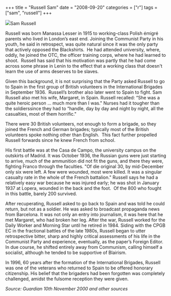 +++
title = "Russell Sam"
date = "2008-09-20"
categories = ["r"]
tags = ["sam", "russell"]
+++

![](http://79.170.40.183/grahamstevenson.me.uk/images/stories/russell%20sam.jpg)Sam Russell 

Russell was born Manassa Lesser in 1915 to working-class Polish émigré parents who lived in London’s east end. Joining the Communist Party in his youth, he said in retrospect, was quite natural since it was the only party that actively opposed the Blackshirts.  He had attended university, where, oddly, he joined the OTC, the officer training corps, where he had learned to shoot.  Russell has said that his motivation was partly that he had come across some phrase in Lenin to the effect that a working class that doesn't learn the use of arms deserves to be slaves. 

Given this background, it is not surprising that the Party asked Russell to go to Spain in the first group of British volunteers in the International Brigades in September 1936.  Russell’s brother also later went to Spain to fight. Sam Russell also met his wife, Margaret, in Spain. Russell recalled: “She was a quite heroic person ... much more than I was." Nurses had it tougher than the soldierssince they had to “handle, day by day and night by night, all the casualties, most of them horrific."

There were 30 British volunteers, not enough to form a brigade, so they joined the French and German brigades; typically most of the British volunteers spoke nothing other than English.  This fact further propelled Russell forwards since he knew French from school. 

His first battle was at the Casa de Campo, the university campus on the outskirts of Madrid. It was October 1936, the Russian guns were just starting to arrive, much of the ammunition did not fit the guns, and there they were, fighting Franco through the faculties. "Of die original 30, by mid-December only six were left. A few were wounded, most were killed. It was a singular casualty rate in the whole of the French battalion." Russell says he had a relatively easy war because he was injured early; he was shot in January 1937 at Lopera, wounded in the back and the foot.  Of the 800 who fought in this battle, barely 200 survived. 

After recuperating, Russell asked to go back to Spain and was told he could return, but not as a soldier. He was asked to broadcast propaganda news from Barcelona. It was not only an entry into journalism, it was here that he met Margaret, who had broken her leg. After the war, Russell worked for the Daily Worker and Morning Star until he retired in 1984. Siding with the CPGB EC in the fractional battles of the late 1980s, Russell began to utter retrospective bitter, sharp and highly critical assessments of his life in the Communist Party and experience, eventually, as the paper’s Foreign Editor. In due course, he shifted entirely away from Communism, calling himself a socialist, although he tended to be supportive of Blairism. 

In 1996, 60 years after the formation of the International Brigades, Russell was one of the veterans who returned to Spain to be offered honorary citizenship. His belief that the brigaders had been forgotten was completely challenged, amidst the fulsome reception they were given. 

_Source: Guardian 10th November 2000 and other sources_
